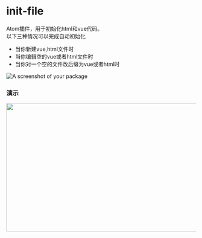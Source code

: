 # init-file

Atom插件，用于初始化html和vue代码。    
以下三种情况可以完成自动初始化    
* 当你新建vue,html文件时
* 当你编辑空的vue或者html文件时
* 当你对一个空的文件改后缀为vue或者html时

![A screenshot of your package](https://f.cloud.github.com/assets/69169/2290250/c35d867a-a017-11e3-86be-cd7c5bf3ff9b.gif)

### 演示
<img src="https://atom-china.org/uploads/default/original/2X/7/7fdffba8b7118b9e2c646f0fe2511728520aa1c0.gif" width="620" height="340">
